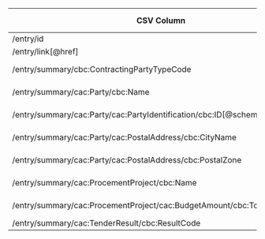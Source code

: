 | CSV Column           | Ontology Property | Entity Class | Rel. Entity Class | Subject Generation    | Join Condition | Datatype | Function Name | Function Output |
| --- | --- | --- | --- | --- | --- | --- | --- | --- |
| /entry/id | hasID | ProcurementObject | Identifier | <http://data.europa.eu/a4g/ontology#ProcurementObject>_<ID_Value> | - | xsd:string | GetIDValue | <ID_Value> |
| /entry/link[@href] | hasURL | ProcurementObject | Document | <http://data.europa.eu/a4g/ontology#ProcurementObject>_<ID_Value> | - | xsd:anyURI | GetLinkHref | <Link_Href_Value> |
| /entry/summary/cbc:ContractingPartyTypeCode | hasContractingPartyTypeCode | PrimaryRole | org:Organization | <http://data.europa.eu/a4g/ontology#PrimaryRole>_<ID_Value> | relatedEntityClass.hasContractingPartyTypeCode = ontologyProperty.listURI | xsd:string | GetContractingPartyTypeCode | <Contracting_Party_Type_Code_Value> |
| /entry/summary/cac:Party/cbc:Name | hasName | PrimaryRole | org:Organization | <http://data.europa.eu/a4g/ontology#PrimaryRole>_<ID_Value> | relatedEntityClass.hasID = ontologyProperty.playedByOrganisation.hasID | xsd:string | GetName | <Name_Value> |
| /entry/summary/cac:Party/cac:PartyIdentification/cbc:ID[@schemeName='NIF'] | hasNIF | PrimaryRole | org:Organization | <http://data.europa.eu/a4g/ontology#PrimaryRole>_<ID_Value> | relatedEntityClass.hasID = ontologyProperty.playedByOrganisation.hasID | xsd:string | GetNIF | <NIF_Value> |
| /entry/summary/cac:Party/cac:PostalAddress/cbc:CityName | hasCityName | PrimaryRole | org:Organization | <http://data.europa.eu/a4g/ontology#PrimaryRole>_<ID_Value> | relatedEntityClass.hasID = ontologyProperty.playedByOrganisation.hasID | xsd:string | GetCityName | <City_Name_Value> |
| /entry/summary/cac:Party/cac:PostalAddress/cbc:PostalZone | hasPostalZone | PrimaryRole | org:Organization | <http://data.europa.eu/a4g/ontology#PrimaryRole>_<ID_Value> | relatedEntityClass.hasID = ontologyProperty.playedByOrganisation.hasID | xsd:string | GetPostalZone | <Postal_Zone_Value> |
| /entry/summary/cac:ProcementProject/cbc:Name | hasName | ProcurementObject | Document | <http://data.europa.eu/a4g/ontology#ProcurementObject>_<ID_Value> | relatedEntityClass.hasID.hasIdentifierValue = ontologyProperty.hasID.hasIdentifierValue | xsd:string | GetName | <Name_Value> |
| /entry/summary/cac:ProcementProject/cac:BudgetAmount/cbc:TotalAmount | hasTotalAmount | ProcurementObject | Document | <http://data.europa.eu/a4g/ontology#ProcurementObject>_<ID_Value> | relatedEntityClass.hasID.hasIdentifierValue = ontologyProperty.hasID.hasIdentifierValue | xsd:decimal | GetTotalAmount | <Total_Amount_Value> |
| /entry/summary/cac:TenderResult/cbc:ResultCode | hasTenderResultCode | ProcurementObject | Notice | `<http://data.europa |  |  |  |  |

